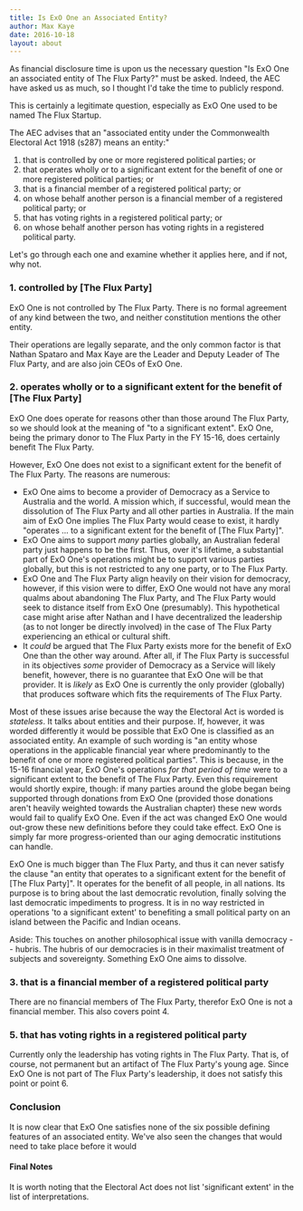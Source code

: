 ```yaml
---
title: Is ExO One an Associated Entity?
author: Max Kaye
date: 2016-10-18
layout: about
---
```


As financial disclosure time is upon us the necessary question "Is ExO One an associated entity of The Flux Party?" must be asked. Indeed, the AEC have asked us as much, so I thought I'd take the time to publicly respond.

This is certainly a legitimate question, especially as ExO One used to be named The Flux Startup.

The AEC advises that an "associated entity under the Commonwealth Electoral Act 1918 (s287) means an entity:"

1. that is controlled by one or more registered political parties; or
2. that operates wholly or to a significant extent for the benefit of one or more registered political parties; or
3. that is a financial member of a registered political party; or
4. on whose behalf another person is a financial member of a registered political party; or
5. that has voting rights in a registered political party; or
6. on whose behalf another person has voting rights in a registered political party.

Let's go through each one and examine whether it applies here, and if not, why not.

### 1. controlled by [The Flux Party]

ExO One is not controlled by The Flux Party. There is no formal agreement of any kind between the two, and neither constitution mentions the other entity.

Their operations are legally separate, and the only common factor is that Nathan Spataro and Max Kaye are the Leader and Deputy Leader of The Flux Party, and are also join CEOs of ExO One.

### 2. operates wholly or to a significant extent for the benefit of [The Flux Party]

ExO One does operate for reasons other than those around The Flux Party, so we should look at the meaning of "to a significant extent". ExO One, being the primary donor to The Flux Party in the FY 15-16, does certainly benefit The Flux Party.

However, ExO One does not exist to a significant extent for the benefit of The Flux Party. The reasons are numerous:

* ExO One aims to become a provider of Democracy as a Service to Australia and the world. A mission which, if successful, would mean the dissolution of The Flux Party and all other parties in Australia. If the main aim of ExO One implies The Flux Party would cease to exist, it hardly "operates ... to a significant extent for the benefit of [The Flux Party]". 
* ExO One aims to support _many_ parties globally, an Australian federal party just happens to be the first. Thus, over it's lifetime, a substantial part of ExO One's operations might be to support various parties globally, but this is not restricted to any one party, or to The Flux Party.
* ExO One and The Flux Party align heavily on their vision for democracy, however, if this vision were to differ, ExO One would not have any moral qualms about abandoning The Flux Party, and The Flux Party would seek to distance itself from ExO One (presumably). This hypothetical case might arise after Nathan and I have decentralized the leadership (as to not longer be directly involved) in the case of The Flux Party experiencing an ethical or cultural shift.
* It _could_ be argued that The Flux Party exists more for the benefit of ExO One than the other way around. After all, if The Flux Party is successful in its objectives _some_ provider of Democracy as a Service will likely benefit, however, there is no guarantee that ExO One will be that provider. It is _likely_ as ExO One is currently the only provider (globally) that produces software which fits the requirements of The Flux Party.

Most of these issues arise because the way the Electoral Act is worded is _stateless_. It talks about entities and their purpose. If, however, it was worded differently it would be possible that ExO One is classified as an associated entity. An example of such wording is "an entity whose operations in the applicable financial year where predominantly to the benefit of one or more registered political parties". This is because, in the 15-16 financial year, ExO One's operations _for that period of time_ were to a significant extent to the benefit of The Flux Party. Even this requirement would shortly expire, though: if many parties around the globe began being supported through donations from ExO One (provided those donations aren't heavily weighted towards the Australian chapter) these new words would fail to qualify ExO One. Even if the act was changed ExO One would out-grow these new definitions before they could take effect. ExO One is simply far more progress-oriented than our aging democratic institutions can handle.

ExO One is much bigger than The Flux Party, and thus it can never satisfy the clause "an entity that operates to a significant extent for the benefit of [The Flux Party]". It operates for the benefit of all people, in all nations. Its purpose is to bring about the last democratic revolution, finally solving the last democratic impediments to progress. It is in no way restricted in operations 'to a significant extent' to benefiting a small political party on an island between the Pacific and Indian oceans.

Aside: This touches on another philosophical issue with vanilla democracy -- hubris. The hubris of our democracies is in their maximalist treatment of subjects and sovereignty. Something ExO One aims to dissolve.

### 3. that is a financial member of a registered political party

There are no financial members of The Flux Party, therefor ExO One is not a financial member. This also covers point 4.

### 5. that has voting rights in a registered political party

Currently only the leadership has voting rights in The Flux Party. That is, of course, not permanent but an artifact of The Flux Party's young age. Since ExO One is not part of The Flux Party's leadership, it does not satisfy this point or point 6.

### Conclusion

It is now clear that ExO One satisfies none of the six possible defining features of an associated entity. We've also seen the changes that would need to take place before it would 

#### Final Notes

It is worth noting that the Electoral Act does not list 'significant extent' in the list of interpretations.